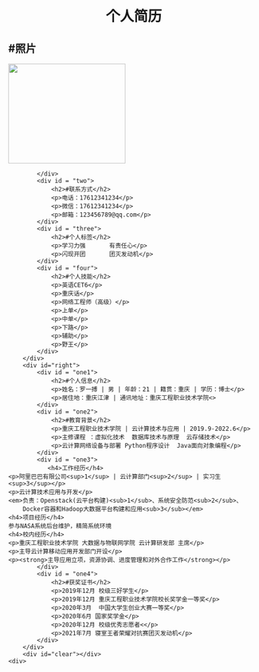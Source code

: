 <!DOCTYPE html>
<html lang = "en">
<head>
    <meta charset="utf-8">
    <meta http-equiv="X-UA-Compatible" content="IE=edge">
    <meta name="viewport" content="width, initial-scale=1.0">
    <title>个人简历</title>
    <link rel="stylesheet" href="index.css">   
</head>
<body >
    <div id = container> 
        <div id="top"><center><h1>个人简历</h1></center></div>
        <div id="left">
            <div id = "one" >
               <h2>#照片</h2>
               <img src="https://i01piccdn.sogoucdn.com/c64460e433015c7c"  width="235" height="200">
                          
            </div>
            <div id = "two">
                <h2>#联系方式</h2> 
                <p>电话：17612341234</p>
                <p>微信：17612341234</p>
                <p>邮箱：123456789@qq.com</p>
            </div>
            <div id = "three">
                <h2>#个人标签</h2>
                <p>学习力强　　　　有责任心</p>
                <p>闪现开团　　　　团灭发动机</p>
            </div>
            <div id = "four">
                <h2>#个人技能</h2>
                <p>英语CET6</p>
                <p>重庆话</p>
                <p>网络工程师（高级）</p>
                <p>上单</p>
                <p>中单</p>
                <p>下路</p>
                <p>辅助</p>              
                <p>野王</p>
            </div>
        </div>
        <div id="right">
            <div id = "one1">
                <h2>#个人信息</h2>
                <p>姓名：罗一搏 | 男 | 年龄：21 | 籍贯：重庆 | 学历：博士</p>
                <p>居住地：重庆江津 | 通讯地址：重庆工程职业技术学院<>
            </div>
            <div id = "one2">
                <h2>#教育背景</h2>
                <p>重庆工程职业技术学院 | 云计算技术与应用 | 2019.9-2022.6</p>
                <p>主修课程 ：虚拟化技术  数据库技术与原理  云存储技术</p>
                <p>云计算网络设备与部署 Python程序设计  Java面向对象编程</p>
            </div>
            <div id = "one3">
               <h4>工作经历</h4>
    <p>阿里巴巴有限公司<sup>1</sup> | 云计算部门<sup>2</sup> | 实习生<sup>3</sup></p>
    <p>云计算技术应用与开发</p>
    <em>负责：Openstack(云平台构建)<sub>1</sub>、系统安全防范<sub>2</sub>、
        Docker容器和Hadoop大数据平台构建和应用<sub>3</sub></em>   
    <h4>项目经历</h4>
    参与NASA系统后台维护，精简系统环境  
    <h4>校内经历</h4>
    <p>重庆工程职业技术学院 大数据与物联网学院 云计算研发部 主席</p>
    <p>主导云计算移动应用开发部门开设</p>
    <p><strong>主导应用立项，资源协调、进度管理和对外合作工作</strong></p>
            </div>
            <div id = "one4">
                <h2>#获奖证书</h2>
                <p>2019年12月 校级三好学生</p>
                <p>2019年12月 重庆工程职业技术学院校长奖学金一等奖</p>
                <p>2020年3月  中国大学生创业大赛一等奖</p>
                <p>2020年6月 国家奖学金</p>
                <p>2020年12月 校级优秀志愿者<</p>
                <p>2021年7月 寝室王者荣耀对抗赛团灭发动机</p>
            </div>
        </div>
        <div id="clear"></div>
    <div>  
</body>
<html>


